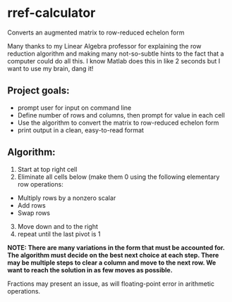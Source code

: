 # rref-calculator
Converts an augmented matrix to row-reduced echelon form

Many thanks to my Linear Algebra professor for explaining the row reduction algorithm and making many
not-so-subtle hints to the fact that a computer could do all this. I know Matlab does this in like 2 seconds but I
want to use my brain, dang it!

## Project goals:
- prompt user for input on command line
- Define number of rows and columns, then prompt for value in each cell
- Use the algorithm to convert the matrix to row-reduced echelon form
- print output in a clean, easy-to-read format

## Algorithm:
1. Start at top right cell
2. Eliminate all cells below (make them 0 using the following elementary row operations:
- Multiply rows by a nonzero scalar
- Add rows
- Swap rows
3. Move down and to the right
4. repeat until the last pivot is 1

**NOTE: There are many variations in the form that must be accounted for. The algorithm must decide on the best next choice
at each step. There may be multiple steps to clear a column and move to the next row. We want to reach the solution in
as few moves as possible.**

Fractions may present an issue, as will floating-point error in arithmetic operations.
